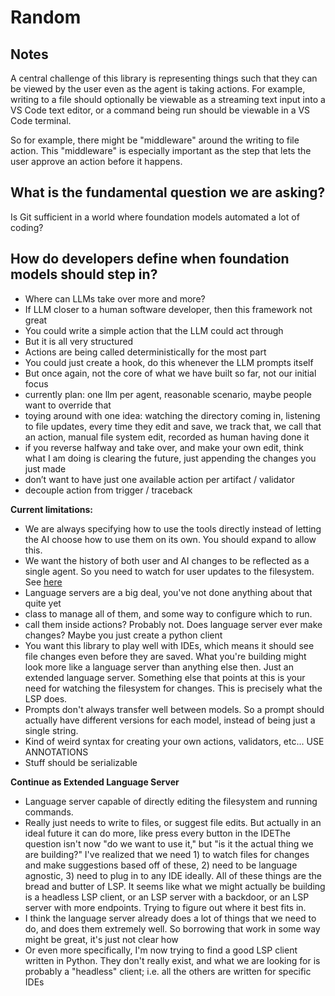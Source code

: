 # Random

## Notes

A central challenge of this library is representing things such that they can be viewed by the user even as the agent is taking actions. For example, writing to a file should optionally be viewable as a streaming text input into a VS Code text editor, or a command being run should be viewable in a VS Code terminal.

So for example, there might be "middleware" around the writing to file action.
This "middleware" is especially important as the step that lets the user approve an action before it happens.

## What is the fundamental question we are asking?

Is Git sufficient in a world where foundation models automated a lot of coding?

## How do developers define when foundation models should step in?

- Where can LLMs take over more and more?
- If LLM closer to a human software developer, then this framework not great
- You could write a simple action that the LLM could act through
- But it is all very structured
- Actions are being called deterministically for the most part
- You could just create a hook, do this whenever the LLM prompts itself
- But once again, not the core of what we have built so far, not our initial focus
- currently plan: one llm per agent, reasonable scenario, maybe people want to override that
- toying around with one idea: watching the directory coming in, listening to file updates, every time they edit and save, we track that, we call that an action, manual file system edit, recorded as human having done it
- if you reverse halfway and take over, and make your own edit, think what I am doing is clearing the future, just appending the changes you just made
- don’t want to have just one available action per artifact / validator
- decouple action from trigger / traceback

**Current limitations:**

- We are always specifying how to use the tools directly instead of letting the AI choose how to use them on its own. You should expand to allow this.
- We want the history of both user and AI changes to be reflected as a single agent. So you need to watch for user updates to the filesystem. See [here](https://pythonhosted.org/watchdog/quickstart.html#quickstart)
- Language servers are a big deal, you've not done anything about that quite yet
- class to manage all of them, and some way to configure which to run.
- call them inside actions? Probably not. Does language server ever make changes? Maybe you just create a python client
- You want this library to play well with IDEs, which means it should see file changes even before they are saved. What you're building might look more like a language server than anything else then. Just an extended language server. Something else that points at this is your need for watching the filesystem for changes. This is precisely what the LSP does.
- Prompts don't always transfer well between models. So a prompt should actually have different versions for each model, instead of being just a single string.
- Kind of weird syntax for creating your own actions, validators, etc... USE ANNOTATIONS
- Stuff should be serializable

**Continue as Extended Language Server**

- Language server capable of directly editing the filesystem and running commands.
- Really just needs to write to files, or suggest file edits. But actually in an ideal future it can do more, like press every button in the IDEThe question isn't now "do we want to use it," but "is it the actual thing we are building?" I've realized that we need 1) to watch files for changes and make suggestions based off of these, 2) need to be language agnostic, 3) need to plug in to any IDE ideally. All of these things are the bread and butter of LSP. It seems like what we might actually be building is a headless LSP client, or an LSP server with a backdoor, or an LSP server with more endpoints. Trying to figure out where it best fits in.
- I think the language server already does a lot of things that we need to do, and does them extremely well. So borrowing that work in some way might be great, it's just not clear how
- Or even more specifically, I'm now trying to find a good LSP client written in Python. They don't really exist, and what we are looking for is probably a "headless" client; i.e. all the others are written for specific IDEs